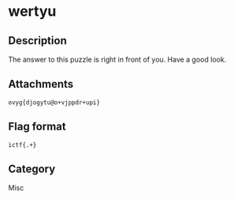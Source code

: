 # wertyu

## Description

The answer to this puzzle is right in front of you. Have a good look.

## Attachments
 
`ovyg{djogytu@o+vjppdr+upi}`  

## Flag format

`ictf{.+}`

## Category

Misc
